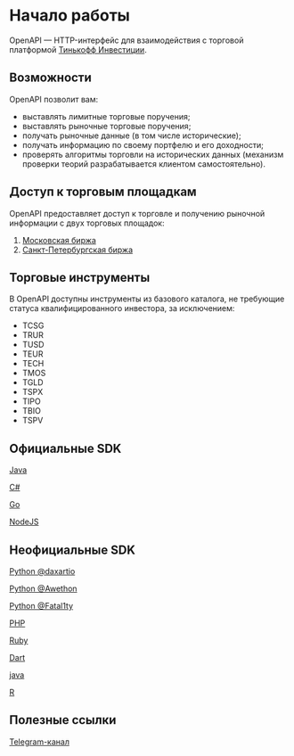 # Начало работы

OpenAPI — HTTP-интерфейс для взаимодействия с торговой платформой [Тинькофф Инвестиции](https://www.tinkoff.ru/invest/).

## Возможности

OpenAPI позволит вам:

* выставлять лимитные торговые поручения;
* выставлять рыночные торговые поручения;
* получать рыночные данные (в том числе исторические);
* получать информацию по своему портфелю и его доходности;
* проверять алгоритмы торговли на исторических данных (механизм проверки теорий разрабатывается клиентом самостоятельно).

## Доступ к торговым площадкам

OpenAPI предоставляет доступ к торговле и получению рыночной информации с двух торговых площадок: 
1. [Московская биржа](https://www.moex.com/)
2. [Санкт-Петербургская биржа](https://spbexchange.ru/)

## Торговые инструменты

В OpenAPI доступны инструменты из базового каталога, не требующие статуса квалифицированного инвестора, за исключением:

* TCSG
* TRUR
* TUSD
* TEUR
* TECH
* TMOS
* TGLD
* TSPX 
* TIPO
* TBIO
* TSPV

## Официальные SDK

[Java](https://github.com/TinkoffCreditSystems/invest-openapi-java-sdk)

[C#](https://github.com/TinkoffCreditSystems/invest-openapi-csharp-sdk)

[Go](https://github.com/TinkoffCreditSystems/invest-openapi-go-sdk)

[NodeJS](https://github.com/TinkoffCreditSystems/invest-openapi-js-sdk)

## Неофициальные SDK

[Python @daxartio](https://github.com/daxartio/tinvest)

[Python @Awethon](https://github.com/Awethon/open-api-python-client)

[Python @Fatal1ty](https://github.com/Fatal1ty/tinkoff-api)

[PHP](https://github.com/jamesRUS52/tinkoff-invest)

[Ruby](https://github.com/foxweb/tinkyclient)

[Dart](https://github.com/greymag/tinkoff-invest-openapi-dart-sdk)

[java](https://github.com/galimru/tinkoff-invest-api)

[R](https://github.com/arbuzovv/tcsinvest)

## Полезные ссылки

[Telegram-канал](https://t.me/tinkoffinvestopenapi)
